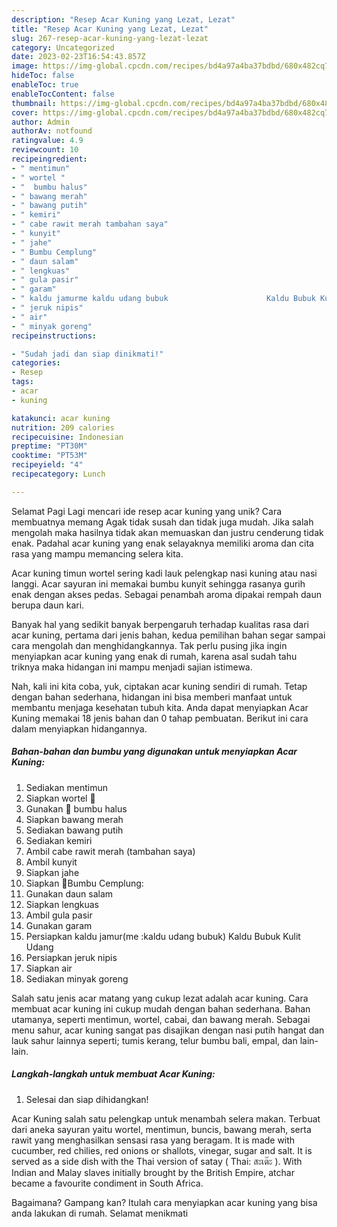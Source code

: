 ```yaml
---
description: "Resep Acar Kuning yang Lezat, Lezat"
title: "Resep Acar Kuning yang Lezat, Lezat"
slug: 267-resep-acar-kuning-yang-lezat-lezat
category: Uncategorized
date: 2023-02-23T16:54:43.857Z
image: https://img-global.cpcdn.com/recipes/bd4a97a4ba37bdbd/680x482cq70/acar-kuning-foto-resep-utama.jpg
hideToc: false
enableToc: true
enableTocContent: false
thumbnail: https://img-global.cpcdn.com/recipes/bd4a97a4ba37bdbd/680x482cq70/acar-kuning-foto-resep-utama.jpg
cover: https://img-global.cpcdn.com/recipes/bd4a97a4ba37bdbd/680x482cq70/acar-kuning-foto-resep-utama.jpg
author: Admin
authorAv: notfound
ratingvalue: 4.9
reviewcount: 10
recipeingredient:
- " mentimun"
- " wortel "
- "  bumbu halus"
- " bawang merah"
- " bawang putih"
- " kemiri"
- " cabe rawit merah tambahan saya"
- " kunyit"
- " jahe"
- " Bumbu Cemplung"
- " daun salam"
- " lengkuas"
- " gula pasir"
- " garam"
- " kaldu jamurme kaldu udang bubuk                      Kaldu Bubuk Kulit Udang"
- " jeruk nipis"
- " air"
- " minyak goreng"
recipeinstructions:

- "Sudah jadi dan siap dinikmati!"
categories:
- Resep
tags:
- acar
- kuning

katakunci: acar kuning 
nutrition: 209 calories
recipecuisine: Indonesian
preptime: "PT30M"
cooktime: "PT53M"
recipeyield: "4"
recipecategory: Lunch

---
```



Selamat Pagi Lagi mencari ide resep acar kuning yang unik? Cara membuatnya memang Agak tidak susah dan tidak juga mudah. Jika salah mengolah maka hasilnya tidak akan memuaskan dan justru cenderung tidak enak. Padahal acar kuning yang enak selayaknya memiliki aroma dan cita rasa yang mampu memancing selera kita.


Acar kuning timun wortel sering kadi lauk pelengkap nasi kuning atau nasi langgi. Acar sayuran ini memakai bumbu kunyit sehingga rasanya gurih enak dengan akses pedas. Sebagai penambah aroma dipakai rempah daun berupa daun kari.

Banyak hal yang sedikit banyak berpengaruh terhadap kualitas rasa dari acar kuning, pertama dari jenis bahan, kedua pemilihan bahan segar sampai cara mengolah dan menghidangkannya. Tak perlu pusing jika ingin menyiapkan acar kuning yang enak di rumah, karena asal sudah tahu triknya maka hidangan ini mampu menjadi sajian istimewa.


Nah, kali ini kita coba, yuk, ciptakan acar kuning sendiri di rumah. Tetap dengan bahan sederhana, hidangan ini bisa memberi manfaat untuk membantu menjaga kesehatan tubuh kita. Anda dapat menyiapkan Acar Kuning memakai 18 jenis bahan dan 0 tahap pembuatan. Berikut ini cara dalam menyiapkan hidangannya.

<!--inarticleads1-->

##### Bahan-bahan dan bumbu yang digunakan untuk menyiapkan Acar Kuning:

1. Sediakan  mentimun
1. Siapkan  wortel 🥕
1. Gunakan  🌿 bumbu halus
1. Siapkan  bawang merah
1. Sediakan  bawang putih
1. Sediakan  kemiri
1. Ambil  cabe rawit merah (tambahan saya)
1. Ambil  kunyit
1. Siapkan  jahe
1. Siapkan  🌿Bumbu Cemplung:
1. Gunakan  daun salam
1. Siapkan  lengkuas
1. Ambil  gula pasir
1. Gunakan  garam
1. Persiapkan  kaldu jamur(me :kaldu udang bubuk)                      Kaldu Bubuk Kulit Udang
1. Persiapkan  jeruk nipis
1. Siapkan  air
1. Sediakan  minyak goreng


Salah satu jenis acar matang yang cukup lezat adalah acar kuning. Cara membuat acar kuning ini cukup mudah dengan bahan sederhana. Bahan utamanya, seperti mentimun, wortel, cabai, dan bawang merah. Sebagai menu sahur, acar kuning sangat pas disajikan dengan nasi putih hangat dan lauk sahur lainnya seperti; tumis kerang, telur bumbu bali, empal, dan lain-lain. 

<!--inarticleads2-->

##### Langkah-langkah untuk membuat Acar Kuning:


1. Selesai dan siap dihidangkan!

Acar Kuning salah satu pelengkap untuk menambah selera makan. Terbuat dari aneka sayuran yaitu wortel, mentimun, buncis, bawang merah, serta rawit yang menghasilkan sensasi rasa yang beragam. It is made with cucumber, red chilies, red onions or shallots, vinegar, sugar and salt. It is served as a side dish with the Thai version of satay ( Thai: สะเต๊ะ ). With Indian and Malay slaves initially brought by the British Empire, atchar became a favourite condiment in South Africa. 

Bagaimana? Gampang kan? Itulah cara menyiapkan acar kuning yang bisa anda lakukan di rumah. Selamat menikmati
